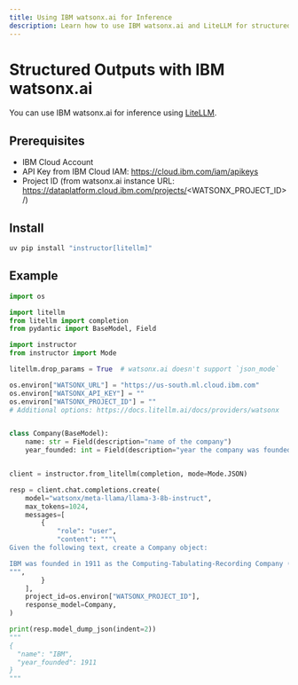 ```yaml
---
title: Using IBM watsonx.ai for Inference
description: Learn how to use IBM watsonx.ai and LiteLLM for structured outputs, including setup, installation, and coding examples.
---
```


# Structured Outputs with IBM watsonx.ai

You can use IBM watsonx.ai for inference using [LiteLLM](https://docs.litellm.ai/docs/providers/watsonx).

## Prerequisites

- IBM Cloud Account
- API Key from IBM Cloud IAM: https://cloud.ibm.com/iam/apikeys
- Project ID (from watsonx.ai instance URL: https://dataplatform.cloud.ibm.com/projects/<WATSONX_PROJECT_ID>/)

## Install

```bash
uv pip install "instructor[litellm]"
```

## Example

```python
import os

import litellm
from litellm import completion
from pydantic import BaseModel, Field

import instructor
from instructor import Mode

litellm.drop_params = True  # watsonx.ai doesn't support `json_mode`

os.environ["WATSONX_URL"] = "https://us-south.ml.cloud.ibm.com"
os.environ["WATSONX_API_KEY"] = ""
os.environ["WATSONX_PROJECT_ID"] = ""
# Additional options: https://docs.litellm.ai/docs/providers/watsonx


class Company(BaseModel):
    name: str = Field(description="name of the company")
    year_founded: int = Field(description="year the company was founded")


client = instructor.from_litellm(completion, mode=Mode.JSON)

resp = client.chat.completions.create(
    model="watsonx/meta-llama/llama-3-8b-instruct",
    max_tokens=1024,
    messages=[
        {
            "role": "user",
            "content": """\
Given the following text, create a Company object:

IBM was founded in 1911 as the Computing-Tabulating-Recording Company (CTR), a holding company of manufacturers of record-keeping and measuring systems.
""",
        }
    ],
    project_id=os.environ["WATSONX_PROJECT_ID"],
    response_model=Company,
)

print(resp.model_dump_json(indent=2))
"""
{
  "name": "IBM",
  "year_founded": 1911
}
"""
```
